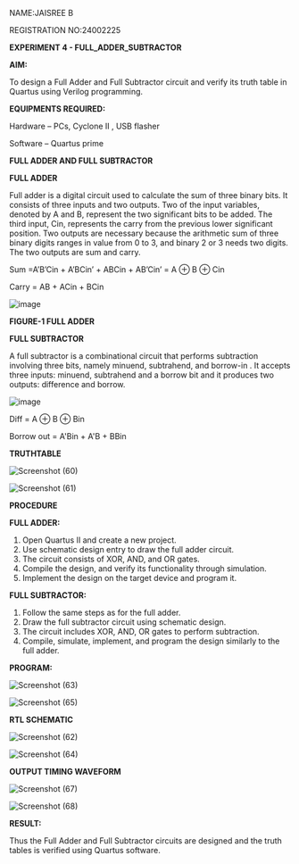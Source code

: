 
 NAME:JAISREE B
 
 REGISTRATION NO:24002225
 
 **EXPERIMENT 4 - FULL_ADDER_SUBTRACTOR**


**AIM:**

To design a Full Adder and Full Subtractor circuit and verify its truth table in Quartus using Verilog programming.

**EQUIPMENTS REQUIRED:**

Hardware – PCs, Cyclone II , USB flasher

Software – Quartus prime

**FULL ADDER AND FULL SUBTRACTOR**

**FULL ADDER**

Full adder is a digital circuit used to calculate the sum of three binary bits. It consists of three inputs and two outputs. Two of the input variables, denoted by A and B, represent the two significant bits to be added. The third input, Cin, represents the carry from the previous lower significant position. Two outputs are necessary because the arithmetic sum of three binary digits ranges in value from 0 to 3, and binary 2 or 3 needs two digits. The two outputs are sum and carry.

Sum =A’B’Cin + A’BCin’ + ABCin + AB’Cin’ = A ⊕ B ⊕ Cin 

Carry = AB + ACin + BCin

![image](https://github.com/naavaneetha/FULL_ADDER_SUBTRACTOR/assets/154305477/0f30ba51-5ffb-4198-845f-18e054f675e7)

**FIGURE-1 FULL ADDER**

**FULL SUBTRACTOR**

A full subtractor is a combinational circuit that performs subtraction involving three bits, namely minuend, subtrahend, and borrow-in . It accepts three inputs: minuend, subtrahend and a borrow bit and it produces two outputs: difference and borrow.

![image](https://github.com/naavaneetha/FULL_ADDER_SUBTRACTOR/assets/154305477/02b24f51-ab51-4304-9ad6-7b81ffc1ead5)

Diff = A ⊕ B ⊕ Bin 

Borrow out = A'Bin + A'B + BBin

**TRUTHTABLE**

![Screenshot (60)](https://github.com/user-attachments/assets/2ca8c80a-d9df-43cc-8b11-dd3eb94c93fa)

![Screenshot (61)](https://github.com/user-attachments/assets/7889171b-c0da-4abb-92b2-0caef5a9103d)


**PROCEDURE**

**FULL ADDER:**
1. Open Quartus II and create a new project.
2. Use schematic design entry to draw the full adder circuit. 
3. The circuit consists of XOR, AND, and OR gates. 
4. Compile the design, and verify its functionality through simulation. 
5. Implement the design on the target device and program it.

**FULL SUBTRACTOR:** 
1. Follow the same steps as for the full adder. 
2. Draw the full subtractor circuit using schematic design. 
3. The circuit includes XOR, AND, OR gates to perform subtraction. 
4. Compile, simulate, implement, and program the design similarly to the full adder.


**PROGRAM:**

![Screenshot (63)](https://github.com/user-attachments/assets/df6dca31-348c-4d71-980d-9881663aba45)

![Screenshot (65)](https://github.com/user-attachments/assets/c2b95696-4330-4e23-9424-5aa9362bc3db)


**RTL SCHEMATIC**

![Screenshot (62)](https://github.com/user-attachments/assets/c07cf050-2457-4043-b9ed-68124ce4b85d)

![Screenshot (64)](https://github.com/user-attachments/assets/2d283497-ec5e-4ab0-abf6-758b17f310ac)



**OUTPUT TIMING WAVEFORM**

![Screenshot (67)](https://github.com/user-attachments/assets/7d405ddc-dffd-42f9-ba89-d79f7c50e879)

![Screenshot (68)](https://github.com/user-attachments/assets/115e9a2c-9812-4f36-ae8e-ce232ba46f1d)


**RESULT:**

Thus the Full Adder and Full Subtractor circuits are designed and the truth tables is verified using Quartus software.



